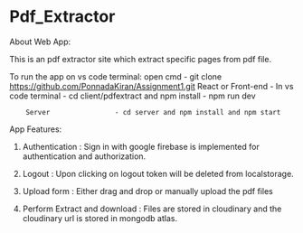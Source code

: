 # Pdf_Extractor

About Web App:

This is an pdf extractor site which extract specific pages from pdf file.

To run the app on vs code terminal:
        open cmd              - git clone https://github.com/PonnadaKiran/Assignment1.git
        React or Front-end    - In vs code terminal - cd client/pdfextract and npm install
                              - npm run dev
                              
        Server                - cd server and npm install and npm start

        


App Features:

1) Authentication                : Sign in with google firebase is implemented for authentication and authorization.

2) Logout                        :  Upon clicking on logout token will be deleted from localstorage.


3) Upload form                  : Either drag and drop or manually upload the pdf files
                                 
4) Perform Extract and download :  Files are stored in cloudinary and the cloudinary url is stored in mongodb atlas.
                


       
